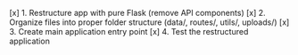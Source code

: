 [x] 1. Restructure app with pure Flask (remove API components)
[x] 2. Organize files into proper folder structure (data/, routes/, utils/, uploads/)
[x] 3. Create main application entry point
[x] 4. Test the restructured application